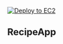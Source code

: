 [![Deploy to EC2](https://github.com/akashkumaryadav/recepie_app/actions/workflows/deploy.yml/badge.svg)](https://github.com/akashkumaryadav/recepie_app/actions/workflows/deploy.yml)

## RecipeApp
